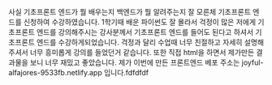 사실 기초프론트 엔드가 뭘 배우는지 백엔드가 뭘 알려주는지 잘 모른체 기초프론트 엔드를 신청하여 수강하였습니다.
1학기때 배운 파이썬도 잘 몰라서 걱정이 많은 저에게 기초프론트 엔드를 강의해주시는 강사분께서 기초프론트 엔드를 들어도 된다고 하셔서 기초프론트 엔드를 수강하게되었습니다.
걱정과 달리 수업때 너무 친절하고 자세히 설명해주셔서 너무 흥미롭게 강의를 들었던거 같습니다. 또한 직접 html을 하면서 제가만든 결과물을 보니 너무 재밌고 좋았습니다. 
제가 이번에 만든 프론트엔드 베포 주소는 joyful-alfajores-9533fb.netlify.app 입니다.fdfdfdf

